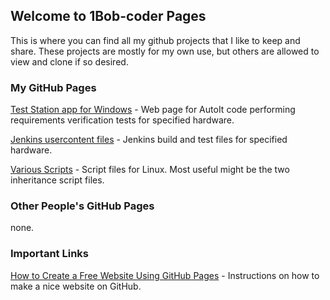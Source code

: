 ## Welcome to 1Bob-coder Pages

This is where you can find all my github projects that I like to keep and share.  These projects are mostly for my own use, but others are allowed to view and clone if so desired.

### My GitHub Pages

[Test Station app for Windows](https://1bob-coder.github.io/test-station) - Web page for AutoIt code performing requirements verification tests for specified hardware.

[Jenkins usercontent files](https://1Bob-coder.github.io/userContent) - Jenkins build and test files for specified hardware.

[Various Scripts](https://1Bob-coder.github.io/scripts) - Script files for Linux.  Most useful might be the two inheritance script files.

### Other People's GitHub Pages

none.

### Important Links

[How to Create a Free Website Using GitHub Pages](https://youtu.be/o5g-lUuFgpg) - Instructions on how to make a nice website on GitHub.
